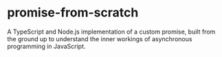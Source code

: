 # promise-from-scratch
A TypeScript and Node.js implementation of a custom promise, built from the ground up to understand the inner workings of asynchronous programming in JavaScript. 
